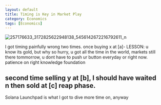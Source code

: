 ```yaml
---
layout: default
title: Timing is Key in Market Play
category: Economics
tags: [Economics]
---
```

![257176633_3172825622948138_5456142672216792611_n](https://user-images.githubusercontent.com/11883023/152142585-d1b6bc6c-e42e-47f7-aec5-ebb3f02a969f.jpg)


I got timing painfully wrong two times. once buying x at [a]- LESSON: u know its gold, but why so hurry, u got all the time in the world, markets still there tommorrow, u dont have to push ur button everyday or right now. patience on right knowledge foundation

second time selling y at [b], I should have waited n then sold at [c] reap phase.
-----
Solana Launchpad is what I got to dive more time on, anyway
